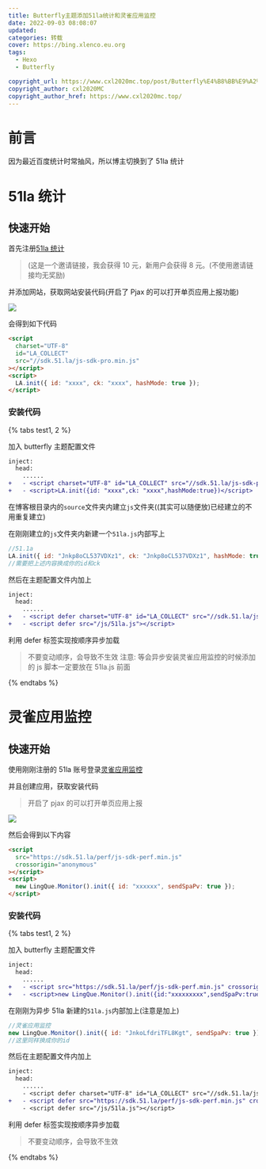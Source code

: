 ```yaml
---
title: Butterfly主题添加51la统计和灵雀应用监控
date: 2022-09-03 08:08:07
updated:
categories: 转载
cover: https://bing.xlenco.eu.org
tags:
  - Hexo
  - Butterfly

copyright_url: https://www.cxl2020mc.top/post/Butterfly%E4%B8%BB%E9%A2%98%E6%B7%BB%E5%8A%A051la%E7%BB%9F%E8%AE%A1%E5%92%8C%E7%81%B5%E9%9B%80%E5%BA%94%E7%94%A8%E7%9B%91%E6%8E%A7/
copyright_author: cxl2020MC
copyright_author_href: https://www.cxl2020mc.top/
---
```


# 前言

因为最近百度统计时常抽风，所以博主切换到了 51la 统计

# 51la 统计

## 快速开始

首先注册[51la 统计](https://invite.51.la/1OurQ71B5?target=V6)

> (这是一个邀请链接，我会获得 10 元，新用户会获得 8 元。(不使用邀请链接均无奖励)

并添加网站，获取网站安装代码(开启了 Pjax 的可以打开单页应用上报功能)

![](https://cxl2020mc-1304820025.file.myqcloud.com/file/202209020832226.png)

会得到如下代码

```html
<script
  charset="UTF-8"
  id="LA_COLLECT"
  src="//sdk.51.la/js-sdk-pro.min.js"
></script>
<script>
  LA.init({ id: "xxxx", ck: "xxxx", hashMode: true });
</script>
```

### 安装代码

{% tabs test1, 2 %}

<!-- tab 同步安装 -->

加入 butterfly 主题配置文件

```diff
inject:
  head:
    ......
+   - <script charset="UTF-8" id="LA_COLLECT" src="//sdk.51.la/js-sdk-pro.min.js"></script>
+   - <script>LA.init({id: "xxxx",ck: "xxxx",hashMode:true})</script>
```

<!-- endtab -->

<!-- tab 异步安装 -->

在博客根目录内的`source`文件夹内建立`js`文件夹((其实可以随便放)已经建立的不用重复建立)

在刚刚建立的`js`文件夹内新建一个`51la.js`内部写上

```js
//51.1a
LA.init({ id: "Jnkp8oCL537VDXz1", ck: "Jnkp8oCL537VDXz1", hashMode: true });
//需要把上述内容换成你的id和ck
```

然后在主题配置文件内加上

```diff
inject:
  head:
    ......
+   - <script defer charset="UTF-8" id="LA_COLLECT" src="//sdk.51.la/js-sdk-pro.min.js"></script>
+   - <script defer src="/js/51la.js"></script>
```

利用 defer 标签实现按顺序异步加载

> 不要变动顺序，会导致不生效
> 注意: 等会异步安装灵雀应用监控的时候添加的 js 脚本一定要放在 51la.js 前面

<!-- endtab -->

{% endtabs %}

# 灵雀应用监控

## 快速开始

使用刚刚注册的 51la 账号登录[灵雀应用监控](https://perf.51.la/)

并且创建应用，获取安装代码

> 开启了 pjax 的可以打开单页应用上报

![](https://cxl2020mc-1304820025.file.myqcloud.com/file/202209020851621.png)

然后会得到以下内容

```html
<script
  src="https://sdk.51.la/perf/js-sdk-perf.min.js"
  crossorigin="anonymous"
></script>
<script>
  new LingQue.Monitor().init({ id: "xxxxxx", sendSpaPv: true });
</script>
```

### 安装代码

{% tabs test1, 2 %}

<!-- tab 同步安装 -->

加入 butterfly 主题配置文件

```diff
inject:
  head:
    ......
+   - <script src="https://sdk.51.la/perf/js-sdk-perf.min.js" crossorigin="anonymous"></script>
+   - <script>new LingQue.Monitor().init({id:"xxxxxxxxx",sendSpaPv:true});</script>
```

<!-- endtab -->

<!-- tab 异步安装 -->

在刚刚为异步 51la 新建的`51la.js`内部加上(注意是加上)

```js
//灵雀应用监控
new LingQue.Monitor().init({ id: "JnkoLfdriTFL8Kgt", sendSpaPv: true });
//这里同样换成你的id
```

然后在主题配置文件内加上

```diff
inject:
  head:
    ......
    - <script defer charset="UTF-8" id="LA_COLLECT" src="//sdk.51.la/js-sdk-pro.min.js"></script>
+   - <script defer src="https://sdk.51.la/perf/js-sdk-perf.min.js" crossorigin="anonymous"></script>
    - <script defer src="/js/51la.js"></script>
```

利用 defer 标签实现按顺序异步加载

> 不要变动顺序，会导致不生效

<!-- endtab -->

{% endtabs %}
